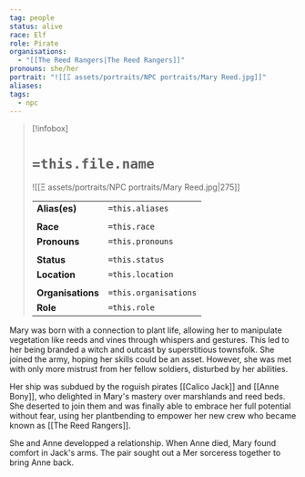```yaml
---
tag: people
status: alive
race: Elf
role: Pirate
organisations:
  - "[[The Reed Rangers|The Reed Rangers]]"
pronouns: she/her
portrait: "![[Ξ assets/portraits/NPC portraits/Mary Reed.jpg]]"
aliases: 
tags:
  - npc
---
```


> [!infobox] 
> 
> # `=this.file.name`
> ![[Ξ assets/portraits/NPC portraits/Mary Reed.jpg|275]]
> 
> | | |
> | --- | --- |
> | **Alias(es)** | `=this.aliases` |
> | | | 
> | **Race** | `=this.race` |
> | **Pronouns** | `=this.pronouns` |
> | | | 
> | **Status** | `=this.status` | 
> | **Location** | `=this.location` |
> | | | 
> | **Organisations** | `=this.organisations` |
> | **Role** | `=this.role` |


Mary was born with a connection to plant life, allowing her to manipulate vegetation like reeds and vines through whispers and gestures. This led to her being branded a witch and outcast by superstitious townsfolk. She joined the army, hoping her skills could be an asset. However, she was met with only more mistrust from her fellow soldiers, disturbed by her abilities. 

Her ship was subdued by the roguish pirates [[Calico Jack]] and [[Anne Bony]], who delighted in Mary's mastery over marshlands and reed beds. She deserted to join them and was finally able to embrace her full potential without fear, using her plantbending to empower her new crew who became known as [[The Reed Rangers]]. 

She and Anne developped a relationship. When Anne died, Mary found comfort in Jack's arms. The pair sought out a Mer sorceress together to bring Anne back. 



